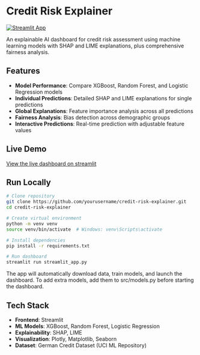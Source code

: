# Credit Risk Explainer

[![Streamlit App](https://static.streamlit.io/badges/streamlit_badge_black_white.svg)](https://credit-risk-explain.streamlit.app)

An explainable AI dashboard for credit risk assessment using machine learning models with SHAP and LIME explanations, plus comprehensive fairness analysis.

## Features

- **Model Performance**: Compare XGBoost, Random Forest, and Logistic Regression models
- **Individual Predictions**: Detailed SHAP and LIME explanations for single predictions
- **Global Explanations**: Feature importance analysis across all predictions
- **Fairness Analysis**: Bias detection across demographic groups
- **Interactive Predictions**: Real-time prediction with adjustable feature values

## Live Demo

[View the live dashboard on streamlit](https://credit-risk-explain.streamlit.app)

## Run Locally

```bash
# Clone repository
git clone https://github.com/yourusername/credit-risk-explainer.git
cd credit-risk-explainer

# Create virtual environment
python -m venv venv
source venv/bin/activate  # Windows: venv\Scripts\activate

# Install dependencies
pip install -r requirements.txt

# Run dashboard
streamlit run streamlit_app.py
```

The app will automatically download data, train models, and launch the dashboard. To add extra models, add them to src/models.py before starting the dashboard.

## Tech Stack

- **Frontend**: Streamlit
- **ML Models**: XGBoost, Random Forest, Logistic Regression
- **Explainability**: SHAP, LIME
- **Visualization**: Plotly, Matplotlib, Seaborn
- **Dataset**: German Credit Dataset (UCI ML Repository)
